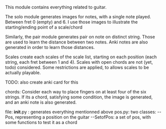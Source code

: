 This module contains everything related to guitar.

The solo module generates images for notes, with a single note played. Between fret 0 (empty) and 6. I use those images to illustrate the starting/ending point of a scale/chord

Similarly, the pair module generates pair on note on distinct string. Those are used to learn the distance between two notes. Anki notes are also generated in order to learn those distances.

Scales create each scales of the scale list, starting on each position (each string, each fret between 1 and 4). Scales with open chords are not (yet, todo) considered. Some restrictions are applied, to allows scales to be actually playable. 

TODO: also create anki card for this

chords:
Consider each way to place fingers on at least four of the six strings.
If its a chord, satisfying some condition, the image is generated, and an anki note is also generated. 


file:
__init__.py : generates everything mentionned above
pos.py: two classes:
--Pos, representing a position on the guitar
--SetofPos: a set of pos, with some functions to test it as a chord